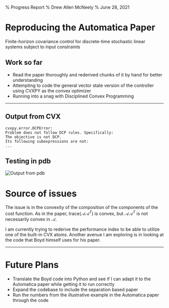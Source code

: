 % Progress Report
% Drew Allen McNeely
% June 28, 2021

# Reproducing the Automatica Paper


Finite-horizon covariance control for discrete-time stochastic linear systems subject to input constraints

## Work so far

- Read the paper thoroughly and rederived chunks of it by hand for better understanding
- Attempting to code the general vector state version of the controller using CVXPY as the convex optimizer
- Running into a snag with Disciplined Convex Programming

-------------------

## Output from CVX

~~~
cvxpy.error.DCPError:
Problem does not follow DCP rules. Specifically:
The objective is not DCP.
Its following subexpressions are not:
...
~~~

## Testing in pdb

![Output from pdb](/home/drew/research/summer-2021/bakolas-automatica-paper/is_dcp.png)

# Source of issues

The issue is in the convexity of the composition of the components of the cost function.
As in the paper, $\mathrm{trace}(\mathcal{A}\mathcal{A}^T)$ is convex, but $\mathcal{A}\mathcal{A}^T$ is not necessarily convex in $\mathcal{A}$.

I am currently trying to rederive the performance index to be able to utilize one of the built-in CVX atoms. Another avenue I am exploring is in looking at the code that Boyd himself uses for his paper.

-------------------
# Future Plans

- Translate the Boyd code into Python and see if I can adapt it to the Automatica paper while getting it to run correctly
- Expand the codebase to include the separation based paper
- Run the numbers from the illustrative example in the Automatica paper through the code
